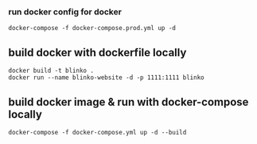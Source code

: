 ### run docker config for docker
```
docker-compose -f docker-compose.prod.yml up -d
```

## build docker with dockerfile locally
```
docker build -t blinko .
docker run --name blinko-website -d -p 1111:1111 blinko
```

## build docker image & run with docker-compose locally
```
docker-compose -f docker-compose.yml up -d --build
```
